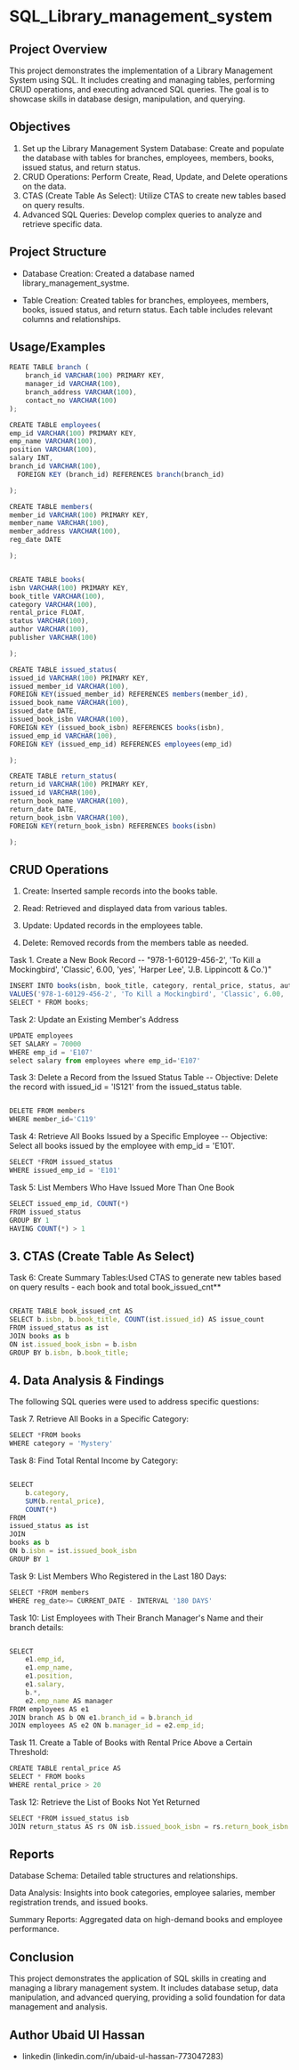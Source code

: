 # SQL_Library_management_system
## Project Overview

This project demonstrates the implementation of a Library Management System using SQL. It includes creating and managing tables, performing CRUD operations, and executing advanced SQL queries. The goal is to showcase skills in database design, manipulation, and querying.

## Objectives
1) Set up the Library Management System Database: Create and populate the database with tables for branches, employees, members, books, issued status, and return status.
2) CRUD Operations: Perform Create, Read, Update, and Delete operations on the data.
3) CTAS (Create Table As Select): Utilize CTAS to create new tables based on query results.
4) Advanced SQL Queries: Develop complex queries to analyze and retrieve specific data.

## Project Structure

- Database Creation: Created a database named library_management_systme.

- Table Creation: Created tables for branches,  employees, members, books, issued status, and return status. Each table includes relevant columns and relationships.








## Usage/Examples

```javascript
REATE TABLE branch (
    branch_id VARCHAR(100) PRIMARY KEY,
    manager_id VARCHAR(100),
    branch_address VARCHAR(100),
    contact_no VARCHAR(100)
);

CREATE TABLE employees(
emp_id VARCHAR(100) PRIMARY KEY,
emp_name VARCHAR(100),
position VARCHAR(100),	
salary INT,	
branch_id VARCHAR(100),
  FOREIGN KEY (branch_id) REFERENCES branch(branch_id)

);

CREATE TABLE members(
member_id VARCHAR(100) PRIMARY KEY,
member_name VARCHAR(100),
member_address VARCHAR(100),
reg_date DATE

);


CREATE TABLE books(
isbn VARCHAR(100) PRIMARY KEY,
book_title VARCHAR(100),
category VARCHAR(100),	
rental_price FLOAT,
status VARCHAR(100),
author VARCHAR(100),
publisher VARCHAR(100)

);

CREATE TABLE issued_status(
issued_id VARCHAR(100) PRIMARY KEY,
issued_member_id VARCHAR(100),
FOREIGN KEY(issued_member_id) REFERENCES members(member_id),
issued_book_name VARCHAR(100),
issued_date DATE,
issued_book_isbn VARCHAR(100),
FOREIGN KEY (issued_book_isbn) REFERENCES books(isbn),
issued_emp_id VARCHAR(100),
FOREIGN KEY (issued_emp_id) REFERENCES employees(emp_id)

);

CREATE TABLE return_status(
return_id VARCHAR(100) PRIMARY KEY,
issued_id VARCHAR(100),
return_book_name VARCHAR(100),
return_date DATE,
return_book_isbn VARCHAR(100),
FOREIGN KEY(return_book_isbn) REFERENCES books(isbn)

); 

```

## CRUD Operations
1) Create: Inserted sample records into the books table.

2) Read: Retrieved and displayed data from various tables.

3) Update: Updated records in the employees table.

4) Delete: Removed records from the members table as needed.

Task 1. Create a New Book Record -- "978-1-60129-456-2', 'To Kill a Mockingbird', 'Classic', 6.00, 'yes', 'Harper Lee', 'J.B. Lippincott & Co.')"

```javascript
INSERT INTO books(isbn, book_title, category, rental_price, status, author, publisher)
VALUES('978-1-60129-456-2', 'To Kill a Mockingbird', 'Classic', 6.00, 'yes', 'Harper Lee', 'J.B. Lippincott & Co.');
SELECT * FROM books;

```

Task 2: Update an Existing Member's Address

```javascript
UPDATE employees
SET SALARY = 70000
WHERE emp_id = 'E107'
select salary from employees where emp_id='E107'

```

Task 3: Delete a Record from the Issued Status Table -- Objective: Delete the record with issued_id = 'IS121' from the issued_status table.

```javascript

DELETE FROM members
WHERE member_id='C119'

```

Task 4: Retrieve All Books Issued by a Specific Employee -- Objective: Select all books issued by the employee with emp_id = 'E101'.


```javascript
SELECT *FROM issued_status 
WHERE issued_emp_id = 'E101'

```

Task 5: List Members Who Have Issued More Than One Book


```javascript
SELECT issued_emp_id, COUNT(*)
FROM issued_status
GROUP BY 1
HAVING COUNT(*) > 1

```

## 3. CTAS (Create Table As Select)
Task 6: Create Summary Tables:Used CTAS to generate new tables based on query results - each book and total book_issued_cnt**

```javascript

CREATE TABLE book_issued_cnt AS
SELECT b.isbn, b.book_title, COUNT(ist.issued_id) AS issue_count
FROM issued_status as ist
JOIN books as b
ON ist.issued_book_isbn = b.isbn
GROUP BY b.isbn, b.book_title;
```

## 4. Data Analysis & Findings

The following SQL queries were used to address specific questions:

Task 7. Retrieve All Books in a Specific Category:

```javascript
SELECT *FROM books
WHERE category = 'Mystery'
```

Task 8: Find Total Rental Income by Category:

```javascript

SELECT 
    b.category,
    SUM(b.rental_price),
    COUNT(*)
FROM 
issued_status as ist
JOIN
books as b
ON b.isbn = ist.issued_book_isbn
GROUP BY 1

```
Task 9: List Members Who Registered in the Last 180 Days:

``` javascript
SELECT *FROM members
WHERE reg_date>= CURRENT_DATE - INTERVAL '180 DAYS'
```

Task 10: List Employees with Their Branch Manager's Name and their branch details:
```javascript

SELECT 
    e1.emp_id, 
    e1.emp_name, 
    e1.position, 
    e1.salary,
    b.*, 
    e2.emp_name AS manager
FROM employees AS e1
JOIN branch AS b ON e1.branch_id = b.branch_id
JOIN employees AS e2 ON b.manager_id = e2.emp_id;
```

Task 11. Create a Table of Books with Rental Price Above a Certain Threshold:

```javascript
CREATE TABLE rental_price AS
SELECT * FROM books 
WHERE rental_price > 20

```

Task 12: Retrieve the List of Books Not Yet Returned

```javascript
SELECT *FROM issued_status isb
JOIN return_status AS rs ON isb.issued_book_isbn = rs.return_book_isbn


```


## Reports
Database Schema: Detailed table structures and relationships.

Data Analysis: Insights into book categories, employee salaries, member registration trends, and issued books.

Summary Reports: Aggregated data on high-demand books and employee performance.

## Conclusion
This project demonstrates the application of SQL skills in creating and managing a library management system. It includes database setup, data manipulation, and advanced querying, providing a solid foundation for data management and analysis.


## Author Ubaid Ul Hassan

- linkedin (linkedin.com/in/ubaid-ul-hassan-773047283)
